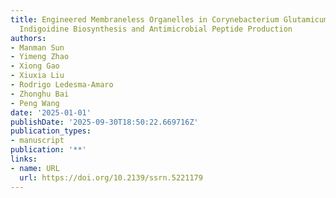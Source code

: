 ```yaml
---
title: Engineered Membraneless Organelles in Corynebacterium Glutamicum For Enhanced
  Indigoidine Biosynthesis and Antimicrobial Peptide Production
authors:
- Manman Sun
- Yimeng Zhao
- Xiong Gao
- Xiuxia Liu
- Rodrigo Ledesma‐Amaro
- Zhonghu Bai
- Peng Wang
date: '2025-01-01'
publishDate: '2025-09-30T18:50:22.669716Z'
publication_types:
- manuscript
publication: '**'
links:
- name: URL
  url: https://doi.org/10.2139/ssrn.5221179
---
```

